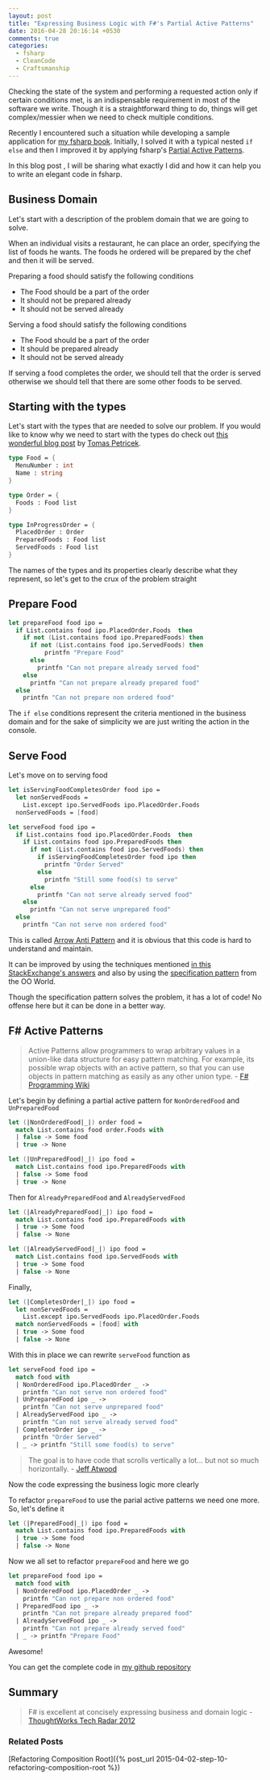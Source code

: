 ```yaml
---
layout: post
title: "Expressing Business Logic with F#'s Partial Active Patterns"
date: 2016-04-28 20:16:14 +0530
comments: true
categories:
  - fsharp
  - CleanCode
  - Craftsmanship
---
```


Checking the state of the system and performing a requested action only if certain conditions met, is an indispensable requirement in most of the software we write. Though it is a straightforward thing to do, things will get complex/messier when we need to check multiple conditions.

Recently I encountered such a situation while developing a sample application for [my fsharp book](https://twitter.com/tamizhvendan/status/713365205871235072). Initially, I solved it with a typical nested `if else` and then I improved it by applying fsharp's [Partial Active Patterns](http://www.developerfusion.com/article/133772/pattern-matching-in-f-part-2-active-patterns/).

In this blog post , I will be sharing what exactly I did and how it can help you to write an elegant code in fsharp.

## Business Domain

Let's start with a description of the problem domain that we are going to solve.

When an individual visits a restaurant, he can place an order, specifying the list of foods he wants. The foods he ordered will be prepared by the chef and then it will be served.

Preparing a food should satisfy the following conditions

* The Food should be a part of the order
* It should not be prepared already
* It should not be served already

Serving a food should satisfy the following conditions

* The Food should be a part of the order
* It should be prepared already
* It should not be served already


If serving a food completes the order, we should tell that the order is served otherwise we should tell that there are some other foods to be served.

## Starting with the types

Let's start with the types that are needed to solve our problem. If you would like to know why we need to start with the types do check out [this wonderful blog post](http://tomasp.net/blog/type-first-development.aspx/) by [Tomas Petricek](https://twitter.com/tomaspetricek).

```fsharp
type Food = {
  MenuNumber : int
  Name : string
}

type Order = {
  Foods : Food list
}

type InProgressOrder = {
  PlacedOrder : Order
  PreparedFoods : Food list
  ServedFoods : Food list
}
```

The names of the types and its properties clearly describe what they represent, so let's get to the crux of the problem straight

## Prepare Food

```fsharp
let prepareFood food ipo =
  if List.contains food ipo.PlacedOrder.Foods  then
    if not (List.contains food ipo.PreparedFoods) then
      if not (List.contains food ipo.ServedFoods) then
          printfn "Prepare Food"
      else
        printfn "Can not prepare already served food"
    else
      printfn "Can not prepare already prepared food"
  else
    printfn "Can not prepare non ordered food"
```

The `if else` conditions represent the criteria mentioned in the business domain and for the sake of simplicity we are just writing the action in the console.

## Serve Food

Let's move on to serving food

```fsharp
let isServingFoodCompletesOrder food ipo =
  let nonServedFoods =
    List.except ipo.ServedFoods ipo.PlacedOrder.Foods
  nonServedFoods = [food]

let serveFood food ipo =
  if List.contains food ipo.PlacedOrder.Foods  then
    if List.contains food ipo.PreparedFoods then
      if not (List.contains food ipo.ServedFoods) then
        if isServingFoodCompletesOrder food ipo then
          printfn "Order Served"
        else
          printfn "Still some food(s) to serve"
      else
        printfn "Can not serve already served food"
    else
      printfn "Can not serve unprepared food"
  else
    printfn "Can not serve non ordered food"
```

This is called [Arrow Anti Pattern](http://c2.com/cgi/wiki?ArrowAntiPattern) and it is obvious that this code is hard to understand and maintain.

It can be improved by using the techniques mentioned [in this StackExchange's answers](http://programmers.stackexchange.com/questions/47789/how-would-you-refactor-nested-if-statements) and also by using the [specification pattern](https://en.wikipedia.org/wiki/Specification_pattern) from the OO World.

Though the specification pattern solves the problem, it has a lot of code! No offense here but it can be done in a better way.

## F# Active Patterns

> Active Patterns allow programmers to wrap arbitrary values in a union-like data structure for easy pattern matching. For example, its possible wrap objects with an active pattern, so that you can use objects in pattern matching as easily as any other union type. - [F# Programming Wiki](https://en.wikibooks.org/wiki/F_Sharp_Programming/Active_Patterns)

Let's begin by defining a partial active pattern for `NonOrderedFood` and `UnPreparedFood`

```fsharp
let (|NonOrderedFood|_|) order food =
  match List.contains food order.Foods with
  | false -> Some food
  | true -> None

let (|UnPreparedFood|_|) ipo food =
  match List.contains food ipo.PreparedFoods with
  | false -> Some food
  | true -> None
```

Then for `AlreadyPreparedFood` and `AlreadyServedFood`

```fsharp
let (|AlreadyPreparedFood|_|) ipo food =
  match List.contains food ipo.PreparedFoods with
  | true -> Some food
  | false -> None

let (|AlreadyServedFood|_|) ipo food =
  match List.contains food ipo.ServedFoods with
  | true -> Some food
  | false -> None
```

Finally,

```fsharp
let (|CompletesOrder|_|) ipo food =
  let nonServedFoods =
    List.except ipo.ServedFoods ipo.PlacedOrder.Foods
  match nonServedFoods = [food] with
  | true -> Some food
  | false -> None
```

With this in place we can rewrite `serveFood` function as

```fsharp
let serveFood food ipo =
  match food with
  | NonOrderedFood ipo.PlacedOrder _ ->
    printfn "Can not serve non ordered food"
  | UnPreparedFood ipo _ ->
    printfn "Can not serve unprepared food"
  | AlreadyServedFood ipo _ ->
    printfn "Can not serve already served food"
  | CompletesOrder ipo _ ->
    printfn "Order Served"
  | _ -> printfn "Still some food(s) to serve"
```

> The goal is to have code that scrolls vertically a lot… but not so much horizontally. - [Jeff Atwood](http://blog.codinghorror.com/flattening-arrow-code/)

Now the code expressing the business logic more clearly

To refactor `prepareFood` to use the parial active patterns we need one more. So, let's define it

```fsharp
let (|PreparedFood|_|) ipo food =
  match List.contains food ipo.PreparedFoods with
  | true -> Some food
  | false -> None
```

Now we all set to refactor `prepareFood` and here we go

```fsharp
let prepareFood food ipo =
  match food with
  | NonOrderedFood ipo.PlacedOrder _ ->
    printfn "Can not prepare non ordered food"
  | PreparedFood ipo _ ->
    printfn "Can not prepare already prepared food"
  | AlreadyServedFood ipo _ ->
    printfn "Can not prepare already served food"
  | _ -> printfn "Prepare Food"
```

Awesome!

You can get the complete code in [my github repository](https://github.com/tamizhvendan/blog-samples/tree/master/RefactoringIfElse/src)

## Summary

>  F# is excellent at concisely expressing business and domain logic - [ThoughtWorks Tech Radar 2012](https://www.thoughtworks.com/radar/languages-and-frameworks/f)

### Related Posts

[Refactoring Composition Root]({% post_url 2015-04-02-step-10-refactoring-composition-root %})